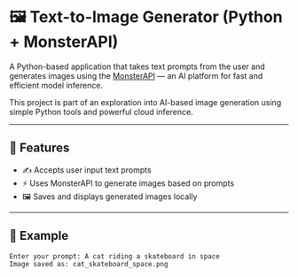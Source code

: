 # 🖼️ Text-to-Image Generator (Python + MonsterAPI)

A Python-based application that takes text prompts from the user and generates images using the [MonsterAPI](https://monsterapi.ai/) — an AI platform for fast and efficient model inference.

This project is part of an exploration into AI-based image generation using simple Python tools and powerful cloud inference.

---

## 🚀 Features

- ✍️ Accepts user input text prompts
- ⚡ Uses MonsterAPI to generate images based on prompts
- 🖼️ Saves and displays generated images locally

---

## 📸 Example

```bash
Enter your prompt: A cat riding a skateboard in space
Image saved as: cat_skateboard_space.png
